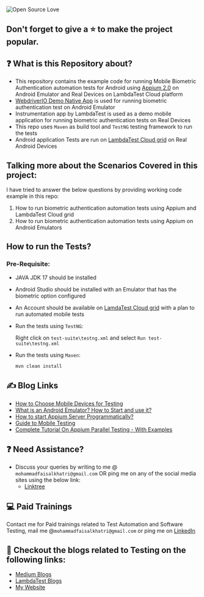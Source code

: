 ![Open Source Love](https://badges.frapsoft.com/os/v1/open-source.svg?v=103)

## Don't forget to give a :star: to make the project popular.

## :question: What is this Repository about?

- This repository contains the example code for running Mobile Biometric Authentication automation tests for 
Android using [Appium 2.0](https://appium.github.io/appium/docs/en/2.0/intro/) on Android Emulator and 
Real Devices on LambdaTest Cloud platform
- [WebdriverIO Demo Native App](https://github.com/webdriverio/native-demo-app/releases/tag/v0.4.0) is used for running 
biometric authentication test on Android Emulator 
- Instrumentation app by LambdaTest is used as a demo mobile application for running biometric authentication tests on Real Devices
- This repo uses `Maven` as build tool and `TestNG` testing framework to run the tests
- Android application Tests are run on [LambdaTest Cloud grid](http://www.lambdatest.com?fp_ref=faisal58) on Real Android Devices

## Talking more about the Scenarios Covered in this project:

I have tried to answer the below questions by providing working code example in this repo:

1. How to run biometric authentication automation tests using Appium and LambdaTest Cloud grid
2. How to run biometric authentication automation tests using Appium on Android Emulators

## How to run the Tests?

### Pre-Requisite:

- JAVA JDK 17 should be installed
- Android Studio should be installed with an Emulator that has the biometric option configured
- An Account should be available on [LamdaTest Cloud grid](http://www.lambdatest.com?fp_ref=faisal58) with a plan to run automated mobile tests

- Run the tests using `TestNG`:

  Right click on `test-suite\testng.xml` and select `Run test-suite\testng.xml`

- Run the tests using `Maven`:

  `mvn clean install`

## :writing_hand: Blog Links

- [How to Choose Mobile Devices for Testing](https://medium.com/@iamfaisalkhatri/how-to-choose-mobile-devices-for-testing-pcloudy-blog-96179529d0f3)
- [What is an Android Emulator? How to Start and use it?](https://medium.com/@iamfaisalkhatri/what-is-an-android-emulator-how-to-start-and-use-it-66fdcf52be7e)
- [How to start Appium Server Programmatically?](https://medium.com/@iamfaisalkhatri/how-to-start-appium-server-programmatically-ec07292ab59)
- [Guide to Mobile Testing](https://medium.com/@iamfaisalkhatri/guide-to-mobile-testing-d0dd2d9b59f1)
- [Complete Tutorial On Appium Parallel Testing - With Examples](https://www.lambdatest.com/blog/appium-parallel-testing/)

## :question: Need Assistance?

- Discuss your queries by writing to me @ `mohammadfaisalkhatri@gmail.com`
  OR ping me on any of the social media sites using the below link:
    - [Linktree](https://linktr.ee/faisalkhatri)

## :computer: Paid Trainings

Contact me for Paid trainings related to Test Automation and Software Testing,
mail me @`mohammadfaisalkhatri@gmail.com` or ping me on [LinkedIn](https://www.linkedin.com/in/faisalkhatri/)

## :thought_balloon: Checkout the blogs related to Testing on the following links:
- [Medium Blogs](https://medium.com/@iamfaisalkhatri)
- [LambdaTest Blogs](https://www.lambdatest.com/blog/author/mfaisalkhatri/)
- [My Website](https://mfaisalkhatri.github.io)